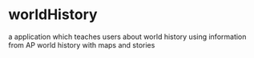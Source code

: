# worldHistory
a application which teaches users about world history using information from AP world history with maps and stories
